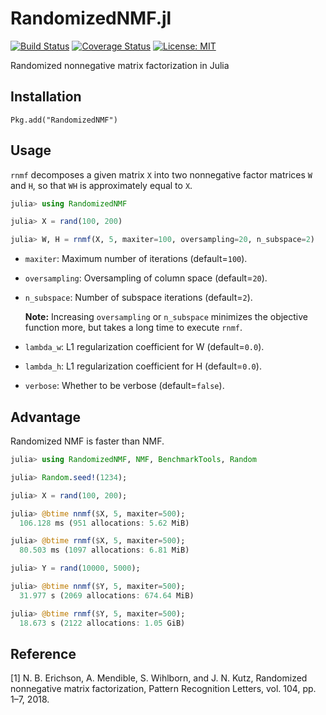# RandomizedNMF.jl

[![Build Status](https://travis-ci.org/tsano430/RandomizedNMF.jl.svg?branch=main)](https://travis-ci.org/tsano430/RandomizedNMF.jl)
[![Coverage Status](https://coveralls.io/repos/github/tsano430/RandomizedNMF.jl/badge.svg?branch=main)](https://coveralls.io/github/tsano430/RandomizedNMF.jl?branch=main)
[![License: MIT](https://img.shields.io/badge/License-MIT-yellow.svg)](https://opensource.org/licenses/MIT)


Randomized nonnegative matrix factorization in Julia

Installation
------------

```
Pkg.add("RandomizedNMF")
```

Usage
-----

`rnmf` decomposes a given matrix `X` into two nonnegative factor matrices `W` and `H`, so that `WH` is approximately equal to `X`. 

```julia
julia> using RandomizedNMF

julia> X = rand(100, 200)

julia> W, H = rnmf(X, 5, maxiter=100, oversampling=20, n_subspace=2)
```

- `maxiter`: Maximum number of iterations (default=`100`). 

- `oversampling`: Oversampling of column space (default=`20`).

- `n_subspace`: Number of subspace iterations (default=`2`).

  **Note:** Increasing `oversampling` or `n_subspace` minimizes the objective function more, but takes a long time to execute `rnmf`.

- `lambda_w`: L1 regularization coefficient for W (default=`0.0`).

- `lambda_h`: L1 regularization coefficient for H (default=`0.0`).

- `verbose`: Whether to be verbose (default=`false`).

Advantage
---------

Randomized NMF is faster than NMF.

```julia
julia> using RandomizedNMF, NMF, BenchmarkTools, Random

julia> Random.seed!(1234);

julia> X = rand(100, 200);

julia> @btime nnmf($X, 5, maxiter=500);
  106.128 ms (951 allocations: 5.62 MiB)

julia> @btime rnmf($X, 5, maxiter=500);
  80.503 ms (1097 allocations: 6.81 MiB)

julia> Y = rand(10000, 5000);

julia> @btime nnmf($Y, 5, maxiter=500);
  31.977 s (2069 allocations: 674.64 MiB)

julia> @btime rnmf($Y, 5, maxiter=500);
  18.673 s (2122 allocations: 1.05 GiB)
```

Reference
---------

[1] N. B. Erichson, A. Mendible, S. Wihlborn, and J. N. Kutz, 
Randomized nonnegative matrix factorization, 
Pattern Recognition Letters, vol. 104, pp. 1–7, 2018.
